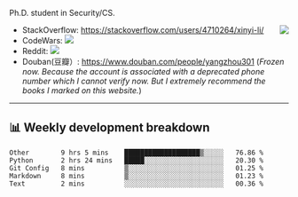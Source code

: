 Ph.D. student in Security/CS.

<img align="right" src="https://github-readme-stats.vercel.app/api?username=li-xin-yi&count_private=true&show_icons=true&hide_title=true&theme=tokyonight" />

- StackOverflow: https://stackoverflow.com/users/4710264/xinyi-li/
- CodeWars: [![](https://www.codewars.com/users/xy-li/badges/micro)](https://www.codewars.com/users/xy-li/)
- Reddit: [![](https://img.shields.io/reddit/user-karma/combined/xy-li?style=social)](https://www.reddit.com/user/xy-li/)
- Douban(豆瓣）: https://www.douban.com/people/yangzhou301  (*Frozen now. Because the account is associated with a deprecated phone number which I cannot verify now. But I extremely recommend the books I marked on this website.*)

---

## 📊 Weekly development breakdown

<!--START_SECTION:waka-->
```text
Other        9 hrs 5 mins    ███████████████████▒░░░░░   76.86 % 
Python       2 hrs 24 mins   █████░░░░░░░░░░░░░░░░░░░░   20.30 % 
Git Config   8 mins          ▒░░░░░░░░░░░░░░░░░░░░░░░░   01.25 % 
Markdown     8 mins          ▒░░░░░░░░░░░░░░░░░░░░░░░░   01.23 % 
Text         2 mins          ░░░░░░░░░░░░░░░░░░░░░░░░░   00.36 % 
```
<!--END_SECTION:waka-->
